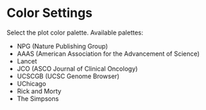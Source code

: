 # Color Settings

Select the plot color palette.  Available palettes:

- NPG (Nature Publishing Group)
- AAAS (American Association for the Advancement of Science)
- Lancet
- JCO (ASCO Journal of Clinical Oncology)
- UCSCGB (UCSC Genome Browser)
- UChicago
- Rick and Morty
- The Simpsons
